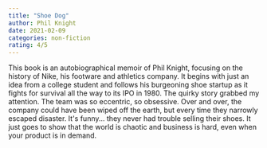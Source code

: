 ```yaml
---
title: "Shoe Dog"
author: Phil Knight
date: 2021-02-09
categories: non-fiction
rating: 4/5
---
```


This book is an autobiographical memoir of Phil Knight, focusing on the history of Nike, his footware and athletics company. It begins with just an idea from a college student and follows his burgeoning shoe startup as it fights for survival all the way to its IPO in 1980. The quirky story grabbed my attention. The team was so eccentric, so obsessive. Over and over, the company could have been wiped off the earth, but every time they narrowly escaped disaster. It's funny... they never had trouble selling their shoes. It just goes to show that the world is chaotic and business is hard, even when your product is in demand.

